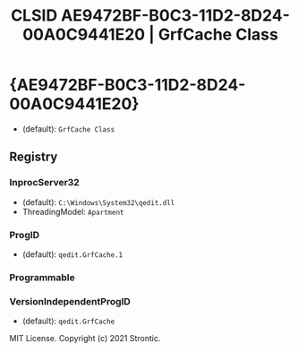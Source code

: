 ﻿---
title: "CLSID AE9472BF-B0C3-11D2-8D24-00A0C9441E20 | GrfCache Class"
excerpt: What is COM-Object CLSID AE9472BF-B0C3-11D2-8D24-00A0C9441E20?
---

# {AE9472BF-B0C3-11D2-8D24-00A0C9441E20}

* (default): `GrfCache Class`

## Registry


### InprocServer32

* (default): `C:\Windows\System32\qedit.dll`
* ThreadingModel: `Apartment`

### ProgID

* (default): `qedit.GrfCache.1`

### Programmable


### VersionIndependentProgID

* (default): `qedit.GrfCache`

MIT License. Copyright (c) 2021 Strontic.


